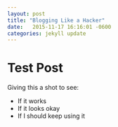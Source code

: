 ```yaml
---
layout: post
title: "Blogging Like a Hacker"
date:   2015-11-17 16:16:01 -0600
categories: jekyll update
---
```


# Test Post

Giving this a shot to see:
* If it works
* If it looks okay
* If I should keep using it


